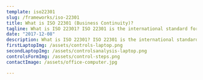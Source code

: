 ```yaml
---
template: iso22301
slug: /frameworks/iso-22301
title: What is ISO 22301 (Business Continuity)?
tagline: What is ISO 22301? ISO 22301 is the international standard for business continuity management.
date: "2017-12-08"
description: What is ISO 22301? ISO 22301 is the international standard for business continuity management.
firstLaptopImg: /assets/controls-laptop.png
secondLaptopImg: /assets/controlsanalysis-laptop.png
controlsFormImg: /assets/control-steps.png
contactImage: /assets/office-computer.jpg

---
```

